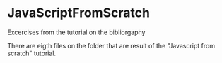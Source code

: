 # JavaScriptFromScratch
Excercises from the tutorial on the bibliorgaphy

There are eigth files on the folder that are result of the "Javascript from scratch" tutorial.
